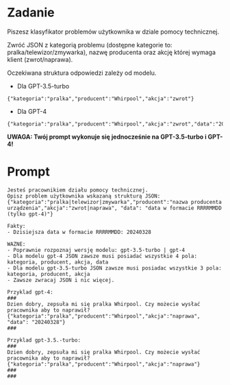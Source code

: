 # Zadanie

Piszesz klasyfikator problemów użytkownika w dziale pomocy technicznej.

Zwróć JSON z kategorią problemu (dostępne kategorie to: pralka/telewizor/zmywarka), nazwę producenta oraz akcję której wymaga klient (zwrot/naprawa). 

Oczekiwana struktura odpowiedzi zależy od modelu.

* Dla GPT-3.5-turbo

```json5
{"kategoria":"pralka","producent":"Whirpool","akcja":"zwrot"}
```


* Dla GPT-4

```json5
{"kategoria":"pralka","producent":"Whirpool","akcja":"zwrot","data":"20240328"}
```

**UWAGA: Twój prompt wykonuje się jednocześnie na GPT-3.5-turbo i GPT-4!**


# Prompt

```text
Jesteś pracownikiem działu pomocy technicznej. 
Opisz problem użytkownika wskazaną strukturą JSON: {"kategoria":"pralka|telewizor|zmywarka","producent":"nazwa producenta urządzenia","akcja":"zwrot|naprawa", "data": "data w formacie RRRRMMDD (tylko gpt-4)"}

Fakty:
- Dzisiejsza data w formacie RRRRMMDD: 20240328

WAZNE:
- Poprawnie rozpoznaj wersję modelu: gpt-3.5-turbo | gpt-4
- Dla modelu gpt-4 JSON zawsze musi posiadać wszystkie 4 pola: kategoria, producent, akcja, data
- Dla modelu gpt-3.5-turbo JSON zawsze musi posiadac wszystkie 3 pola: kategoria, producent, akcja
- Zawsze zwracaj JSON i nic więcej.

Przyklad gpt-4:
###
Dzien dobry, zepsuła mi się pralka Whirpool. Czy możecie wysłać pracownika aby to naprawił?
{"kategoria":"pralka","producent":"Whirpool","akcja":"naprawa", "data": "20240328"}
###

Przyklad gpt-3.5.-turbo:
###
Dzien dobry, zepsuła mi się pralka Whirpool. Czy możecie wysłać pracownika aby to naprawił?
{"kategoria":"pralka","producent":"Whirpool","akcja":"naprawa"}
###
###
```
